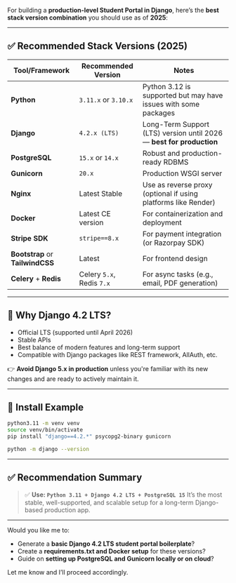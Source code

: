 For building a **production-level Student Portal in Django**, here’s the **best stack version combination** you should use as of **2025**:

---

## ✅ Recommended Stack Versions (2025)

| Tool/Framework                   | Recommended Version       | Notes                                                                |
| -------------------------------- | ------------------------- | -------------------------------------------------------------------- |
| **Python**                       | `3.11.x` or `3.10.x`      | Python 3.12 is supported but may have issues with some packages      |
| **Django**                       | `4.2.x (LTS)`             | Long-Term Support (LTS) version until 2026 — **best for production** |
| **PostgreSQL**                   | `15.x` or `14.x`          | Robust and production-ready RDBMS                                    |
| **Gunicorn**                     | `20.x`                    | Production WSGI server                                               |
| **Nginx**                        | Latest Stable             | Use as reverse proxy (optional if using platforms like Render)       |
| **Docker**                       | Latest CE version         | For containerization and deployment                                  |
| **Stripe SDK**                   | `stripe==8.x`             | For payment integration (or Razorpay SDK)                            |
| **Bootstrap** or **TailwindCSS** | Latest                    | For frontend design                                                  |
| **Celery** + **Redis**           | Celery `5.x`, Redis `7.x` | For async tasks (e.g., email, PDF generation)                        |

---

## 🔐 Why Django 4.2 LTS?

* Official LTS (supported until April 2026)
* Stable APIs
* Best balance of modern features and long-term support
* Compatible with Django packages like REST framework, AllAuth, etc.

👉 **Avoid Django 5.x in production** unless you're familiar with its new changes and are ready to actively maintain it.

---

## 🔧 Install Example

```bash
python3.11 -m venv venv
source venv/bin/activate
pip install "django==4.2.*" psycopg2-binary gunicorn

python -m django --version
```

---

## ✅ Recommendation Summary

> ✅ **Use: `Python 3.11 + Django 4.2 LTS + PostgreSQL 15`**
> It’s the most stable, well-supported, and scalable setup for a long-term Django-based production app.

---

Would you like me to:

* Generate a **basic Django 4.2 LTS student portal boilerplate**?
* Create a **requirements.txt and Docker setup** for these versions?
* Guide on **setting up PostgreSQL and Gunicorn locally or on cloud**?

Let me know and I’ll proceed accordingly.

